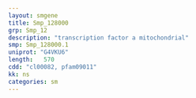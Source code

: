 ```yaml
---
layout: smgene
title: Smp_128000
grp: Smp_12
description: "transcription factor a mitochondrial"
smp: Smp_128000.1
uniprot: "G4VKU6"
length:   570
cdd: "cl00082, pfam09011"
kk: ns
categories: sm
---
```

